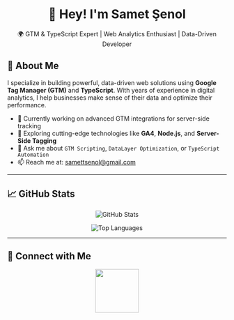<h1 align="center">👋 Hey! I'm Samet Şenol</h1>

<p align="center">🌍 GTM & TypeScript Expert | Web Analytics Enthusiast | Data-Driven Developer</p>

<h2>🚀 About Me</h2>

<p>
  I specialize in building powerful, data-driven web solutions using <strong>Google Tag Manager (GTM)</strong> and <strong>TypeScript</strong>. With years of experience in digital analytics, I help businesses make sense of their data and optimize their performance.
</p>

<ul>
  <li>🔭 Currently working on advanced GTM integrations for server-side tracking</li>
  <li>🌱 Exploring cutting-edge technologies like <strong>GA4</strong>, <strong>Node.js</strong>, and <strong>Server-Side Tagging</strong></li>
  <li>💬 Ask me about <code>GTM Scripting</code>, <code>DataLayer Optimization</code>, or <code>TypeScript Automation</code></li>
  <li>📫 Reach me at: <a href="mailto:samettsenol@gmail.com">samettsenol@gmail.com</a></li>
</ul>

<hr>

<h2>📈 GitHub Stats</h2>

<p align="center">
  <img src="https://github-readme-stats.vercel.app/api?username=sametndsenol&show_icons=true&theme=radical" alt="GitHub Stats" />
</p>

<p align="center">
  <img src="https://github-readme-stats.vercel.app/api/top-langs/?username=sametndsenol&layout=compact&theme=tokyonight" alt="Top Languages" />
</p>

<hr>

<h2>🔗 Connect with Me</h2>

<p align="center">
  <a href="https://linkedin.com/in/sametndsenol" alt="LinkedIn">
    <img src="https://img.shields.io/badge/LinkedIn-blue?logo=linkedin" width="100" />
  </a>
</p>

